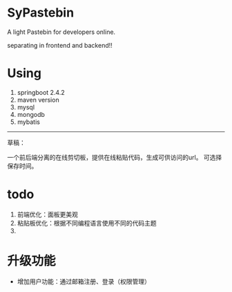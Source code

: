# SyPastebin
A light Pastebin for developers online.

separating in frontend and backend!!

# Using
1. springboot 2.4.2
2. maven version
3. mysql 
4. mongodb
5. mybatis


---
草稿：

一个前后端分离的在线剪切板，提供在线粘贴代码，生成可供访问的url。
可选择保存时间。

# todo
1. 前端优化：面板更美观
2. 粘贴板优化：根据不同编程语言使用不同的代码主题
3. 

# 升级功能
* 增加用户功能：通过邮箱注册、登录（权限管理）
